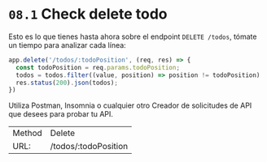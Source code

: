 # `08.1` Check delete todo

Esto es lo que tienes hasta ahora sobre el endpoint `DELETE /todos`, tómate un tiempo para analizar cada línea:

```js
app.delete('/todos/:todoPosition', (req, res) => {
  const todoPosition = req.params.todoPosition;
  todos = todos.filter((value, position) => position != todoPosition)
  res.status(200).json(todos);
})
```

Utiliza Postman, Insomnia o cualquier otro Creador de solicitudes de API que desees para probar tu API.

|  |  |
| ------ | -------- |
| Method | Delete |
| URL: | /todos/:todoPosition |


